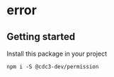 # error

## Getting started

Install this package in your project

```
npm i -S @cdc3-dev/permission
```